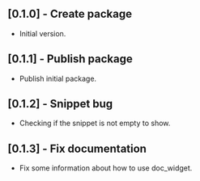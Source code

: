 ## [0.1.0] - Create package

* Initial version.

## [0.1.1] - Publish package

* Publish initial package.

## [0.1.2] - Snippet bug

* Checking if the snippet is not empty to show.

## [0.1.3] - Fix documentation

* Fix some information about how to use doc_widget.